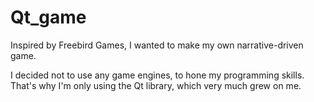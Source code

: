 # Qt_game

Inspired by Freebird Games, I wanted to make my own narrative-driven game.

I decided not to use any game engines, to hone my programming skills. That's why I'm only using the Qt library, which very much grew on me.
